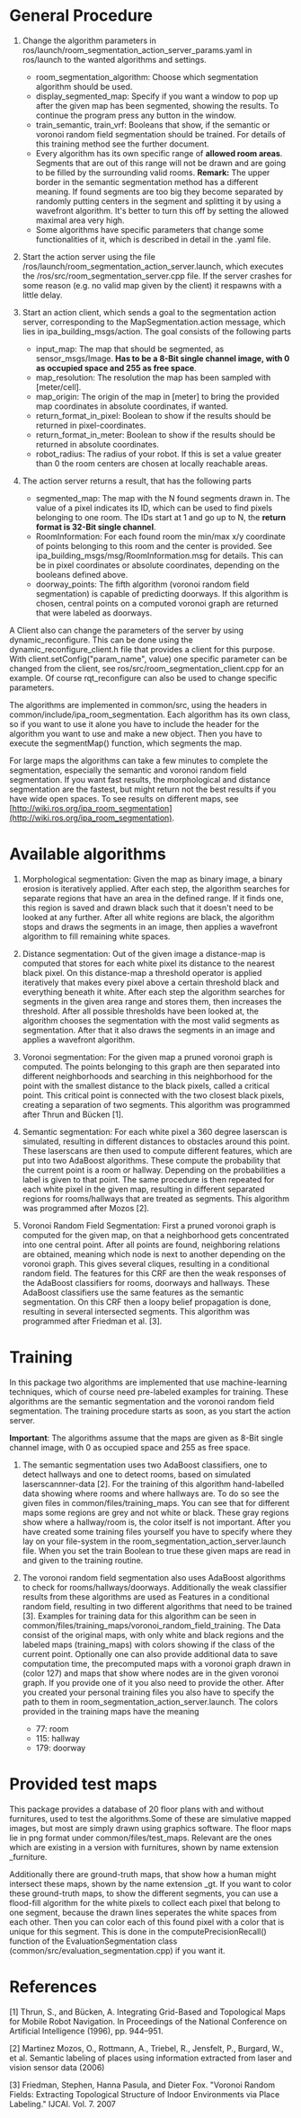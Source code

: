# General Procedure

1. Change the algorithm parameters in ros/launch/room_segmentation_action_server_params.yaml in ros/launch to the wanted algorithms and settings.
	* room_segmentation_algorithm: Choose which segmentation algorithm should be used.
	* display_segmented_map: Specify if you want a window to pop up after the given map has been segmented, showing the results. To continue the program press any button in the window.
	* train_semantic, train_vrf: Booleans that show, if the semantic or voronoi random field segmentation should be trained. For details of this training method see the further document.
	* Every algorithm has its own specific range of **allowed room areas**. Segments that are out of this range will not be drawn and are going to be filled by the surrounding valid rooms. **Remark:** The upper border in the semantic segmentation method has a different meaning. If found segments are too big they become separated by randomly putting centers in the segment and splitting it by using a wavefront algorithm. It's better to turn this off by setting the allowed maximal area very high.
	* Some algorithms have specific parameters that change some functionalities of it, which is described in detail in the .yaml file.
	
2. Start the action server using the file /ros/launch/room_segmentation_action_server.launch, which executes the /ros/src/room_segmentation_server.cpp file. If the server crashes for some reason (e.g. no valid map given by the client) it respawns with a little delay.

3. Start an action client, which sends a goal to the segmentation action server, corresponding to the MapSegmentation.action message, which lies in ipa_building_msgs/action. The goal consists of the following parts

    * input_map: The map that should be segmented, as sensor_msgs/Image. **Has to be a 8-Bit single channel image, with 0 as occupied space and 255 as free space**.
    * map_resolution: The resolution the map has been sampled with [meter/cell].
    * map_origin: The origin of the map in [meter] to bring the provided map coordinates in absolute coordinates, if wanted.
    * return_format_in_pixel: Boolean to show if the results should be returned in pixel-coordinates.
    * return_format_in_meter: Boolean to show if the results should be returned in absolute coordinates.
    * robot_radius: The radius of your robot. If this is set a value greater than 0 the room centers are chosen at locally reachable areas.
4. The action server returns a result, that has the following parts
    * segmented_map: The map with the N found segments drawn in. The value of a pixel indicates its ID, which can be used to find pixels belonging to one room. The IDs start at 1 and go up to N, the **return format is 32-Bit single channel**.
    * RoomInformation: For each found room the min/max x/y coordinate of points belonging to this room and the center is provided. See ipa_building_msgs/msg/RoomInformation.msg for details. This can be in pixel coordinates or absolute coordinates, depending on the booleans defined above.
    * doorway_points: The fifth algorithm (voronoi random field segmentation) is capable of predicting doorways. If this algorithm is chosen, central points on a computed voronoi graph are returned that were labeled as doorways. 

A Client also can change the parameters of the server by using dynamic_reconfigure. This can be done using the dynamic_reconfigure_client.h file that provides a client for this purpose. With client.setConfig("param_name", value) one specific parameter can be changed from the client, see ros/src/room_segmentation_client.cpp for an example. Of course rqt_reconfigure can also be used to change specific parameters.

The algorithms are implemented in common/src, using the headers in common/include/ipa_room_segmentation. Each algorithm has its own class, so if you want to use it alone you have to include the header for the algorithm you want to use and make a new object. Then you have to execute the segmentMap() function, which segments the map.

For large maps the algorithms can take a few minutes to complete the segmentation, especially the semantic and voronoi random field segmentation. If you want fast results, the morphological and distance segmentation are the fastest, but might return not the best results if you have wide open spaces. To see results on different maps, see [http://wiki.ros.org/ipa_room_segmentation](http://wiki.ros.org/ipa_room_segmentation).

# Available algorithms

1. Morphological segmentation: Given the map as binary image, a binary erosion is iteratively applied. After each step, the algorithm searches for separate regions that have an area in the defined range. If it finds one, this region is saved and drawn black such that it doesn't need to be looked at any further. After all white regions are black, the algorithm stops and draws the segments in an image, then applies a wavefront algorithm to fill remaining white spaces.

2. Distance segmentation: Out of the given image a distance-map is computed that stores for each white pixel its distance to the nearest black pixel. On this distance-map a threshold operator is applied iteratively that makes every pixel above a certain threshold black and everything beneath it white. After each step the algorithm searches for segments in the given area range and stores them, then increases the threshold. After all possible thresholds have been looked at, the algorithm chooses the segmentation with the most valid segments as segmentation. After that it also draws the segments in an image and applies a wavefront algorithm.

3. Voronoi segmentation: For the given map a pruned voronoi graph is computed. The points belonging to this graph are then separated into different neighborhoods and searching in this neighborhood for the point with the smallest distance to the black pixels, called a critical point. This critical point is connected with the two closest black pixels, creating a separation of two segments. This algorithm was programmed after Thrun and Bücken [1].

4. Semantic segmentation: For each white pixel a 360 degree laserscan is simulated, resulting in different distances to obstacles around this point. These laserscans are then used to compute different features, which are put into two AdaBoost algorithms. These compute the probability that the current point is a room or hallway. Depending on the probabilities a label is given to that point. The same procedure is then repeated for each white pixel in the given map, resulting in different separated regions for rooms/hallways that are treated as segments. This algorithm was programmed after Mozos [2].

5. Voronoi Random Field Segmentation: First a pruned voronoi graph is computed for the given map, on that a neighborhood gets concentrated into one central point. After all points are found, neighboring relations are obtained, meaning which node is next to another depending on the voronoi graph. This gives several cliques, resulting in a conditional random field. The features for this CRF are then the weak responses of the AdaBoost classifiers for rooms, doorways and hallways. These AdaBoost classifiers use the same features as the semantic segmentation. On this CRF then a loopy belief propagation is done, resulting in several intersected segments. This algorithm was programmed after Friedman et al. [3]. 


# Training

In this package two algorithms are implemented that use machine-learning techniques, which of course need pre-labeled examples for training. These algorithms are the semantic segmentation and the voronoi random field segmentation. The training procedure starts as soon, as you start the action server.

**Important**: The algorithms assume that the maps are given as 8-Bit single channel image, with 0 as occupied space and 255 as free space.

1. The semantic segmentation uses two AdaBoost classifiers, one to detect hallways and one to detect rooms, based on simulated laserscannner-data [2]. 
For the training of this algorithm hand-labelled data showing where rooms and where hallways are. To do so see the given files in common/files/training_maps. You can see that for different maps some regions are grey and not white or black. These gray regions show where a hallway/room is, the color itself is not important. 
After you have created some training files yourself you have to specify where they lay on your file-system in the room_segmentation_action_server.launch file. When you set the train Boolean to true these given maps are read in and given to the training routine.

2. The voronoi random field segmentation also uses AdaBoost algorithms to check for rooms/hallways/doorways. Additionally the weak classifier results from these algorithms are used as Features in a conditional random field, resulting in two different algorithms that need to be trained [3].
Examples for training data for this algorithm can be seen in common/files/training_maps/voronoi_random_field_training. The Data consist of the original maps, with only white and black regions and the labeled maps (training_maps) with colors showing if the class of the current point. Optionally one can also provide additional data to save computation time, the precomputed maps with a voronoi graph drawn in (color 127) and maps that show where nodes are in the given voronoi graph. If you provide one of it you also need to provide the other.
After you created your personal training files you also have to specify the path to them in room_segmentation_action_server.launch. The colors provided in the training maps have the meaning

	- 77: room
	- 115: hallway
	- 179: doorway
	
# Provided test maps

This package provides a database of 20 floor plans with and without furnitures, used to test the algorithms.Some of these are simulative mapped images, but most are simply drawn using graphics software. The floor maps lie in png format under common/files/test_maps. Relevant are the ones which are existing in a version with furnitures, shown by name extension _furniture. 

Additionally there are ground-truth maps, that show how a human might intersect these maps, shown by the name extension _gt. If you want to color these ground-truth maps, to show the different segments, you can use a flood-fill algorithm for the white pixels to collect each pixel that belong to one segment, because the drawn lines seperates the white spaces from each other. Then you can color each of this found pixel with a color that is unique for this segment. This is done in the computePrecisionRecall() function of the EvaluationSegmentation class (common/src/evaluation_segmentation.cpp) if you want it. 

# References

[1] Thrun, S., and Bücken, A. Integrating Grid-Based and Topological Maps for Mobile Robot Navigation. In Proceedings of the National Conference on Artificial Intelligence (1996), pp. 944–951.

[2] Martinez Mozos, O., Rottmann, A., Triebel, R., Jensfelt, P., Burgard, W., et al. Semantic labeling of places using information extracted from laser and vision sensor data (2006)

[3] Friedman, Stephen, Hanna Pasula, and Dieter Fox. "Voronoi Random Fields: Extracting Topological Structure of Indoor Environments via Place Labeling." IJCAI. Vol. 7. 2007
